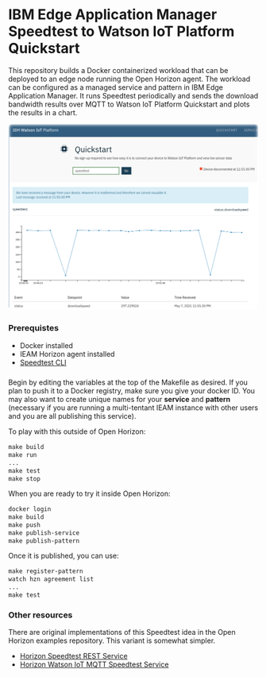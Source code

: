 # IBM Edge Application Manager Speedtest to Watson IoT Platform Quickstart

This repository builds a Docker containerized workload that can be deployed to
an edge node running the Open Horizon agent. The workload can be configured as
a managed service and pattern in IBM Edge Application Manager.  It runs
Speedtest periodically and sends the download bandwidth results over MQTT to
Watson IoT Platform Quickstart and plots the results in a chart.

![Quickstart Chart](Speedtest-Quickstart-results.png)

### Prerequistes

- Docker installed
- IEAM Horizon agent installed
- [Speedtest CLI](https://www.speedtest.net/apps/cli)

###

Begin by editing the variables at the top of the Makefile as desired. If you plan to push it to a Docker registry, make sure you give your docker ID. You may also want to create unique names for your **service** and **pattern** (necessary if you are running a multi-tentant IEAM instance with other users and you are all publishing this service).

To play with this outside of Open Horizon:

```
make build
make run
...
make test
make stop
```

When you are ready to try it inside Open Horizon:

```
docker login
make build
make push
make publish-service
make publish-pattern
```

Once it is published, you can use:

```
make register-pattern
watch hzn agreement list
...
make test
```

### Other resources

There are original implementations of this Speedtest idea in the Open Horizon
examples repository.  This variant is somewhat simpler.

- [Horizon Speedtest REST Service](https://github.com/open-horizon/examples/tree/master/edge/services/speedtest)
- [Horizon Watson IoT MQTT Speedtest Service](https://github.com/open-horizon/examples/tree/master/edge/wiotp/speedtest2wiotp)
